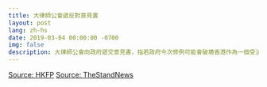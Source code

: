 ```yaml
---
title: 大律師公會遞反對意見書
layout: post
lang: zh-hs
date: 2019-03-04 00:00:00 -0700
img: false
description: 大律師公會向政府遞交意見書，指若政府今次修例可能會破壞香港作為一個受法治保障的自由及安全城市的聲譽
---
```


[Source: HKFP](https://www.hongkongfp.com/2019/03/05/jumping-gun-barristers-scholars-democrats-oppose-update-hong-kong-extradition-law-consultation-ends/)
[Source: TheStandNews](https://thestandnews.com/politics/%E7%A7%BB%E4%BA%A4%E9%80%83%E7%8A%AF-%E5%A4%A7%E5%BE%8B%E5%B8%AB%E5%85%AC%E6%9C%83%E6%84%8F%E8%A6%8B%E6%9B%B8-%E6%89%B9%E4%BF%AE%E8%A8%82%E5%8F%AF%E8%83%BD%E7%A0%B4%E5%A3%9E%E9%A6%99%E6%B8%AF%E8%87%AA%E7%94%B1%E5%AE%89%E5%85%A8%E8%81%B2%E8%AD%BD/)